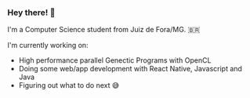 ### Hey there! 🌚

<!--
**bmarcosps/bmarcosps** is a ✨ _special_ ✨ repository because its `README.md` (this file) appears on your GitHub profile.

Here are some ideas to get you started:

- 🔭 I’m currently working on ...
- 🌱 I’m currently learning ...
- 👯 I’m looking to collaborate on ...
- 🤔 I’m looking for help with ...
- 💬 Ask me about ...
- 📫 How to reach me: ...
- 😄 Pronouns: ...
- ⚡ Fun fact: ...
-->


I'm a Computer Science student from Juiz de Fora/MG. :brazil:

I'm currently working on:
* High performance parallel Genectic Programs with OpenCL 
* Doing some web/app development with React Native, Javascript and Java
* Figuring out what to do next 😅

